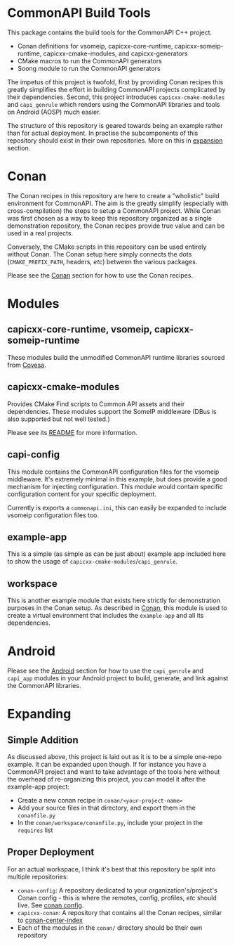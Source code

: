 # CommonAPI Build Tools

This package contains the build tools for the CommonAPI C++ project.
- Conan definitions for vsomeip, capicxx-core-runtime, capicxx-someip-runtime, capicxx-cmake-modules, and capicxx-generators
- CMake macros to run the CommonAPI generators
- Soong module to run the CommonAPI generators

The impetus of this project is twofold, first by providing Conan recipes this
greatly simplifies the effort in building CommonAPI projects complicated by
their dependencies. Second, this project introduces
`capicxx-cmake-modules` and `capi_genrule` which renders using the CommonAPI
libraries and tools on Android (AOSP) much easier.

The structure of this repository is geared towards being an example rather than
for actual deployment.  In practise the subcomponents of this repository
should exist in their own repositories.  More on this in
[expansion](#Expanding) section.

# Conan

The Conan recipes in this repository are here to create a "wholistic" build
environment for CommonAPI.  The aim is the greatly simplify (especially with
cross-compilation) the steps to setup a CommonAPI project.  While Conan was
first chosen as a way to keep this repository organized as a single
demonstration repository, the Conan recipes provide true value and can be used
in a real projects.

Conversely, the CMake scripts in this repository can be used entirely without
Conan.  The Conan setup here simply connects the dots (`CMAKE_PREFIX_PATH`,
headers, _etc_) between the various packages.

Please see the [Conan](conan/README.md) section for how to use the Conan recipes.

# Modules

## capicxx-core-runtime, vsomeip, capicxx-someip-runtime

These modules build the unmodified CommonAPI runtime libraries sourced from
[Covesa](https://github.com/covesa).

## capicxx-cmake-modules

Provides CMake Find scripts to Common API assets and their dependencies.  These
modules support the SomeIP middleware (DBus is also supported but not well tested.)

Please see its [README](conan/capicxx-cmake-modules/README.md) for more information.

## capi-config

This module contains the CommonAPI configuration files for the vsomeip
middleware.  It's extremely minimal in this example, but does provide a good
mechanism for injecting configuration.  This module would contain specific
configuration content for your specific deployment.

Currently is exports a `commonapi.ini`, this can easily be expanded to include
vsomeip configuration files too.

## example-app

This is a simple (as simple as can be just about) example app included here to
show the usage of `capicxx-cmake-modules`/`capi_genrule`.

## workspace

This is another example module that exists here strictly for demonstration
purposes in the Conan setup.  As described in [Conan](conan/README.md), this
module is used to create a virtual environment that includes the `example-app`
and all its dependencies.

# Android

Please see the [Android](soong/README.md) section for how to use the
`capi_genrule` and `capi_app` modules in your Android project to build,
generate, and link against the CommonAPI libraries.

# Expanding

## Simple Addition

As discussed above, this project is laid out as it is to be a simple one-repo
example.  It can be expanded upon though.  If for instance you have a CommonAPI
project and want to take advantage of the tools here without the overhead of
re-organizing this project, you can model it after the example-app project:

- Create a new conan recipe in `conan/<your-project-name>`
- Add your source files in that directory, and export them in the `conanfile.py`
- In the `conan/workspace/conanfile.py`, include your project in the `requires` list

## Proper Deployment

For an actual workspace, I think it's best that this repository be split into multiple repositories:
- `conan-config`: A repository dedicated to your organization's/project's Conan
  config - this is where the remotes, config, profiles, _etc_ should live.  See
  [conan config](https://docs.conan.io/2.4/reference/commands/config.html).
- `capicxx-conan`: A repository that contains all the Conan recipes, similar to
  [conan-center-index](https://github.com/conan-io/conan-center-index/tree/master/recipes)
- Each of the modules in the `conan/` directory should be their own repository


[modeline]: # ( vim: set fenc=utf-8 spell spl=en ts=2 sw=2 expandtab sts=0 ff=unix : )
